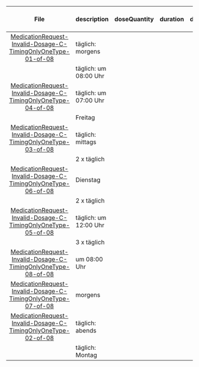 | File | description | doseQuantity | duration | durationUnit | frequency | period | periodUnit | Day<br>of<br>Week | Time<br>Of<br>Day | when | bounds[x] |
| :---: | :--- | :---: | :---: | :---: | :---: | :---: | :---: | :---: | :---: | :---: | :---: |
| [MedicationRequest-Invalid-Dosage-C-TimingOnlyOneType-01-of-08](./MedicationRequest-Invalid-Dosage-C-TimingOnlyOneType-01-of-08.html) | täglich: morgens |  |  |  | 1 | 1 | d |  |  | MORN |  |
|  | täglich: um 08:00 Uhr |  |  |  | 1 | 1 | d |  | 08:00:00 |  |  |
| [MedicationRequest-Invalid-Dosage-C-TimingOnlyOneType-04-of-08](./MedicationRequest-Invalid-Dosage-C-TimingOnlyOneType-04-of-08.html) | täglich: um 07:00 Uhr |  |  |  | 1 | 1 | d |  | 07:00:00 |  |  |
|  | Freitag |  |  |  |  |  |  | fri |  |  |  |
| [MedicationRequest-Invalid-Dosage-C-TimingOnlyOneType-03-of-08](./MedicationRequest-Invalid-Dosage-C-TimingOnlyOneType-03-of-08.html) | täglich: mittags |  |  |  | 1 | 1 | d |  |  | NOON |  |
|  | 2 x täglich |  |  |  | 2 | 1 | d |  |  |  |  |
| [MedicationRequest-Invalid-Dosage-C-TimingOnlyOneType-06-of-08](./MedicationRequest-Invalid-Dosage-C-TimingOnlyOneType-06-of-08.html) | Dienstag |  |  |  |  |  |  | tue |  |  |  |
|  | 2 x täglich |  |  |  | 2 | 1 | d |  |  |  |  |
| [MedicationRequest-Invalid-Dosage-C-TimingOnlyOneType-05-of-08](./MedicationRequest-Invalid-Dosage-C-TimingOnlyOneType-05-of-08.html) | täglich: um 12:00 Uhr |  |  |  | 1 | 1 | d |  | 12:00:00 |  |  |
|  | 3 x täglich |  |  |  | 3 | 1 | d |  |  |  |  |
| [MedicationRequest-Invalid-Dosage-C-TimingOnlyOneType-08-of-08](./MedicationRequest-Invalid-Dosage-C-TimingOnlyOneType-08-of-08.html) | um 08:00 Uhr |  |  |  |  |  |  |  | 08:00:00 |  |  |
| [MedicationRequest-Invalid-Dosage-C-TimingOnlyOneType-07-of-08](./MedicationRequest-Invalid-Dosage-C-TimingOnlyOneType-07-of-08.html) | morgens |  |  |  |  |  |  |  |  | MORN |  |
| [MedicationRequest-Invalid-Dosage-C-TimingOnlyOneType-02-of-08](./MedicationRequest-Invalid-Dosage-C-TimingOnlyOneType-02-of-08.html) | täglich: abends |  |  |  | 1 | 1 | d |  |  | EVE |  |
|  | täglich: Montag |  |  |  | 1 | 1 | d | mon |  |  |  |
